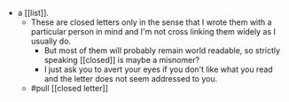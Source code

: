 - a [[list]].
  - These are closed letters only in the sense that I wrote them with a particular person in mind and I'm not cross linking them widely as I usually do.
    - But most of them will probably remain world readable, so strictly speaking [[closed]] is maybe a misnomer?
    - I just ask you to avert your eyes if you don't like what you read and the letter does not seem addressed to you.
  - #pull [[closed letter]]
